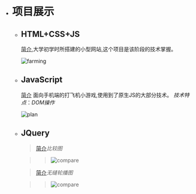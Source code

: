 + # 项目展示
    + ## HTML+CSS+JS
       [简介](https://rgun9.github.io/farming "种地项目"),大学初学时所搭建的小型网站,这个项目是该阶段的技术掌握。

        ![farming](https://rgun9.github.io/img/farming.png)
        
    + ## JavaScript
         [2]: https://rgun9.github.io/plan "面向手机端的打飞机小游戏"
         [简介][2] 面向手机端的打飞机小游戏,使用到了原生JS的大部分技术。
        *技术特点*：*DOM操作*

        ![plan](https://rgun9.github.io/img/plan.png)

    + ## JQuery
        [3]: https://rgun9.github.io/compare "比较图"
        >[简介][3]*比较图*

         >>![compare](https://rgun9.github.io/img/compare.png)

         [4]: https://rgun9.github.io/banner "轮播图"
         >[简介][4]*无缝轮播图*

         >>![compare](https://rgun9.github.io/img/banner.png) 
         <img src=“https://rgun9.github.io/img/banner.png” alt="">
       